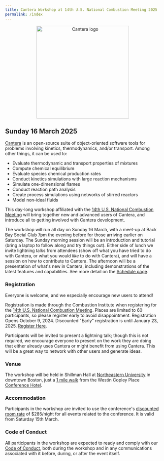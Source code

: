 ```yaml
---
title: Cantera Workshop at 14th U.S. National Combustion Meeting 2025
permalink: /index
---
```


<center><p style="text-align:center;" align="center"><img src="https://www.cantera.org/assets/img/cantera-logo.png" width="300px" alt="Cantera logo"/></p></center>

## Sunday 16 March 2025

[Cantera](https://www.cantera.org/) is an open-source suite of object-oriented software tools for problems involving kinetics, thermodynamics, and/or transport. Among other things, it can be used to:

* Evaluate thermodynamic and transport properties of mixtures
* Compute chemical equilibrium
* Evaluate species chemical production rates
* Conduct kinetics simulations with large reaction mechanisms
* Simulate one-dimensional flames
* Conduct reaction path analysis
* Create process simulations using networks of stirred reactors
* Model non-ideal fluids

This day-long workshop affiliated with the [14th U.S. National Combustion Meeting](https://members.combustioninstitute.org/Calendar/moreinfo.php?org_id=CMBI&eventid=140463) will bring together new and advanced users of Cantera, and introduce all to getting involved with Cantera development.

The workshop will run all day on Sunday 16 March, with a meet-up at Back Bay Social Club 7pm the evening before for those arriving earlier on Saturday.
The Sunday morning session will be an introduction and tutorial (bring a laptop to follow along and try things out).
Either side of lunch we invite lightning talks from attendees (show off what you have tried to do with Cantera, or what you would *like* to do with Cantera), and will have a session on how to contribute to Cantera.
The afternoon will be a presentation of what's new in Cantera, including demonstrations of the latest features and capabilities.
See more detail on the [Schedule page](content.md).


### Registration

Everyone is welcome, and we especially encourage new users to attend! 

Registration is made through the Combustion Institute when registering for the [14th U.S. National Combustion Meeting](https://members.combustioninstitute.org/Calendar/moreinfo.php?org_id=CMBI&eventid=140463).
Places are limited to 60 participants, so please register early to avoid disappointment.
Registration Opens  October 9, 2024. Discounted "Early" registration is until January 23, 2025. [Register Here](https://combustioninstitute.wixsite.com/14th-usncm/registration).

Participants will be invited to present a lightning talk; though this is not required, we encourage everyone to present on the work they are doing that either already uses Cantera or might benefit from using Cantera. This will be a great way to network with other users and generate ideas.

### Venue

The workshop will be held in Shillman Hall at [Northeastern University](https://maps.app.goo.gl/WV1CugQver2HRZWD8) in downtown Boston, just a [1 mile walk](https://maps.app.goo.gl/8wTsF3BRpwEgaSYE9) from the Westin Copley Place [Conference Hotel](https://book.passkey.com/event/50805700/owner/251/home).

### Accommodation

Participants in the workshop are invited to use the conference's [discounted room rate](https://book.passkey.com/event/50805700/owner/251/home) of $285/night for all events related to the conference. It is valid from Saturday 15th March.

### Code of Conduct

All participants in the workshop are expected to ready and comply with our [Code of Conduct](code-of-conduct.md), both during the workshop and in any communications associated with it before, during, or after the event itself.

